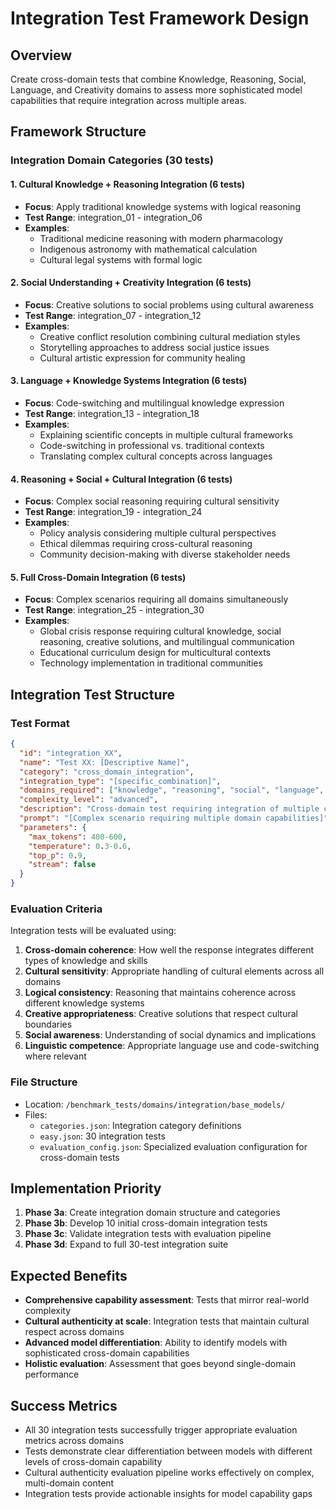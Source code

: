 # Integration Test Framework Design

## Overview
Create cross-domain tests that combine Knowledge, Reasoning, Social, Language, and Creativity domains to assess more sophisticated model capabilities that require integration across multiple areas.

## Framework Structure

### Integration Domain Categories (30 tests)

#### 1. Cultural Knowledge + Reasoning Integration (6 tests)
- **Focus**: Apply traditional knowledge systems with logical reasoning
- **Test Range**: integration_01 - integration_06
- **Examples**:
  - Traditional medicine reasoning with modern pharmacology
  - Indigenous astronomy with mathematical calculation
  - Cultural legal systems with formal logic

#### 2. Social Understanding + Creativity Integration (6 tests) 
- **Focus**: Creative solutions to social problems using cultural awareness
- **Test Range**: integration_07 - integration_12
- **Examples**:
  - Creative conflict resolution combining cultural mediation styles
  - Storytelling approaches to address social justice issues
  - Cultural artistic expression for community healing

#### 3. Language + Knowledge Systems Integration (6 tests)
- **Focus**: Code-switching and multilingual knowledge expression
- **Test Range**: integration_13 - integration_18
- **Examples**:
  - Explaining scientific concepts in multiple cultural frameworks
  - Code-switching in professional vs. traditional contexts
  - Translating complex cultural concepts across languages

#### 4. Reasoning + Social + Cultural Integration (6 tests)
- **Focus**: Complex social reasoning requiring cultural sensitivity
- **Test Range**: integration_19 - integration_24
- **Examples**:
  - Policy analysis considering multiple cultural perspectives
  - Ethical dilemmas requiring cross-cultural reasoning
  - Community decision-making with diverse stakeholder needs

#### 5. Full Cross-Domain Integration (6 tests)
- **Focus**: Complex scenarios requiring all domains simultaneously
- **Test Range**: integration_25 - integration_30
- **Examples**:
  - Global crisis response requiring cultural knowledge, social reasoning, creative solutions, and multilingual communication
  - Educational curriculum design for multicultural contexts
  - Technology implementation in traditional communities

## Integration Test Structure

### Test Format
```json
{
  "id": "integration_XX",
  "name": "Test XX: [Descriptive Name]",
  "category": "cross_domain_integration",
  "integration_type": "[specific_combination]",
  "domains_required": ["knowledge", "reasoning", "social", "language", "creativity"],
  "complexity_level": "advanced",
  "description": "Cross-domain test requiring integration of multiple capabilities",
  "prompt": "[Complex scenario requiring multiple domain capabilities]",
  "parameters": {
    "max_tokens": 400-600,
    "temperature": 0.3-0.6,
    "top_p": 0.9,
    "stream": false
  }
}
```

### Evaluation Criteria
Integration tests will be evaluated using:
1. **Cross-domain coherence**: How well the response integrates different types of knowledge and skills
2. **Cultural sensitivity**: Appropriate handling of cultural elements across all domains
3. **Logical consistency**: Reasoning that maintains coherence across different knowledge systems
4. **Creative appropriateness**: Creative solutions that respect cultural boundaries
5. **Social awareness**: Understanding of social dynamics and implications
6. **Linguistic competence**: Appropriate language use and code-switching where relevant

### File Structure
- Location: `/benchmark_tests/domains/integration/base_models/`
- Files:
  - `categories.json`: Integration category definitions
  - `easy.json`: 30 integration tests
  - `evaluation_config.json`: Specialized evaluation configuration for cross-domain tests

## Implementation Priority
1. **Phase 3a**: Create integration domain structure and categories
2. **Phase 3b**: Develop 10 initial cross-domain integration tests
3. **Phase 3c**: Validate integration tests with evaluation pipeline
4. **Phase 3d**: Expand to full 30-test integration suite

## Expected Benefits
- **Comprehensive capability assessment**: Tests that mirror real-world complexity
- **Cultural authenticity at scale**: Integration tests that maintain cultural respect across domains
- **Advanced model differentiation**: Ability to identify models with sophisticated cross-domain capabilities
- **Holistic evaluation**: Assessment that goes beyond single-domain performance

## Success Metrics
- All 30 integration tests successfully trigger appropriate evaluation metrics across domains
- Tests demonstrate clear differentiation between models with different levels of cross-domain capability
- Cultural authenticity evaluation pipeline works effectively on complex, multi-domain content
- Integration tests provide actionable insights for model capability gaps